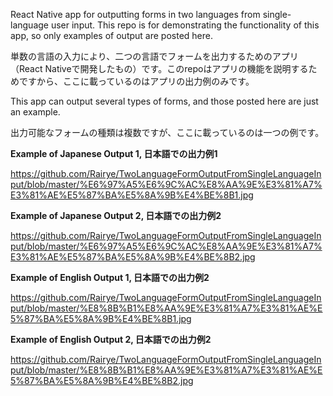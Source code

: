 React Native app for outputting forms in two languages from single-language user input. This repo is for demonstrating the functionality of this app, so only examples of output are posted here.

単数の言語の入力により、二つの言語でフォームを出力するためのアプリ（React Nativeで開発したもの）です。このrepoはアプリの機能を説明するためですから、ここに載っているのはアプリの出力例のみです。

This app can output several types of forms, and those posted here are just an example. 

出力可能なフォームの種類は複数ですが、ここに載っているのは一つの例です。

<b>Example of Japanese Output 1, 日本語での出力例1</b>

https://github.com/Rairye/TwoLanguageFormOutputFromSingleLanguageInput/blob/master/%E6%97%A5%E6%9C%AC%E8%AA%9E%E3%81%A7%E3%81%AE%E5%87%BA%E5%8A%9B%E4%BE%8B1.jpg

<b>Example of Japanese Output 2, 日本語での出力例2</b>

https://github.com/Rairye/TwoLanguageFormOutputFromSingleLanguageInput/blob/master/%E6%97%A5%E6%9C%AC%E8%AA%9E%E3%81%A7%E3%81%AE%E5%87%BA%E5%8A%9B%E4%BE%8B2.jpg

<b>Example of English Output 1, 日本語での出力例2</b>

https://github.com/Rairye/TwoLanguageFormOutputFromSingleLanguageInput/blob/master/%E8%8B%B1%E8%AA%9E%E3%81%A7%E3%81%AE%E5%87%BA%E5%8A%9B%E4%BE%8B1.jpg

<b>Example of English Output 2, 日本語での出力例2</b>

https://github.com/Rairye/TwoLanguageFormOutputFromSingleLanguageInput/blob/master/%E8%8B%B1%E8%AA%9E%E3%81%A7%E3%81%AE%E5%87%BA%E5%8A%9B%E4%BE%8B2.jpg
